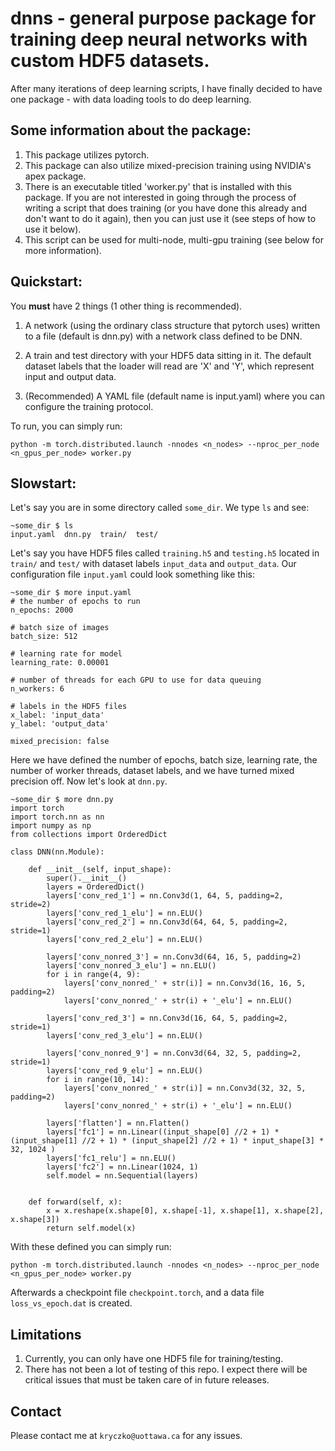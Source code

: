 # dnns - general purpose package for training deep neural networks with custom HDF5 datasets. 

After many iterations of deep learning scripts, I have finally decided to have one package - with data loading tools to do deep learning.

## Some information about the package:
  1. This package utilizes pytorch.
  2. This package can also utilize mixed-precision training using NVIDIA's apex package.
  3. There is an executable titled 'worker.py' that is installed with this package. If you are not interested in going through the process of writing a script that does training (or you have done this already and don't want to do it again), then you can just use it (see steps of how to use it below).
  4. This script can be used for multi-node, multi-gpu training (see below for more information).
  
## Quickstart:
You **must** have 2 things (1 other thing is recommended). 

  1) A network (using the ordinary class structure that pytorch uses) written to a file (default is dnn.py) with a network class defined to be DNN. 
  2) A train and test directory with your HDF5 data sitting in it. The default dataset labels that the loader will read are 'X' and 'Y', which represent input and output data.

  3) (Recommended) A YAML file (default name is input.yaml) where you can configure the training protocol. 
  
To run, you can simply run:
```
python -m torch.distributed.launch -nnodes <n_nodes> --nproc_per_node <n_gpus_per_node> worker.py
```

## Slowstart:
Let's say you are in some directory called `some_dir`. We type `ls` and see:
```
~some_dir $ ls
input.yaml  dnn.py  train/  test/
```
Let's say you have HDF5 files called `training.h5` and `testing.h5` located in `train/` and `test/` with dataset labels `input_data` and `output_data`. Our configuration file `input.yaml` could look something like this:
```
~some_dir $ more input.yaml
# the number of epochs to run
n_epochs: 2000

# batch size of images
batch_size: 512

# learning rate for model
learning_rate: 0.00001

# number of threads for each GPU to use for data queuing
n_workers: 6 

# labels in the HDF5 files
x_label: 'input_data'
y_label: 'output_data'

mixed_precision: false
```
Here we have defined the number of epochs, batch size, learning rate, the number of worker threads, dataset labels, and we have turned mixed precision off. Now let's look at `dnn.py`. 
```
~some_dir $ more dnn.py
import torch
import torch.nn as nn
import numpy as np
from collections import OrderedDict

class DNN(nn.Module):

    def __init__(self, input_shape):
        super().__init__()
        layers = OrderedDict()
        layers['conv_red_1'] = nn.Conv3d(1, 64, 5, padding=2, stride=2)
        layers['conv_red_1_elu'] = nn.ELU()
        layers['conv_red_2'] = nn.Conv3d(64, 64, 5, padding=2, stride=1)
        layers['conv_red_2_elu'] = nn.ELU()
	
        layers['conv_nonred_3'] = nn.Conv3d(64, 16, 5, padding=2)
        layers['conv_nonred_3_elu'] = nn.ELU()
        for i in range(4, 9):
            layers['conv_nonred_' + str(i)] = nn.Conv3d(16, 16, 5, padding=2)
            layers['conv_nonred_' + str(i) + '_elu'] = nn.ELU()

        layers['conv_red_3'] = nn.Conv3d(16, 64, 5, padding=2, stride=1)
        layers['conv_red_3_elu'] = nn.ELU()

        layers['conv_nonred_9'] = nn.Conv3d(64, 32, 5, padding=2, stride=1)
        layers['conv_red_9_elu'] = nn.ELU()
        for i in range(10, 14):
            layers['conv_nonred_' + str(i)] = nn.Conv3d(32, 32, 5, padding=2)
            layers['conv_nonred_' + str(i) + '_elu'] = nn.ELU()
        
        layers['flatten'] = nn.Flatten()
        layers['fc1'] = nn.Linear((input_shape[0] //2 + 1) * (input_shape[1] //2 + 1) * (input_shape[2] //2 + 1) * input_shape[3] * 32, 1024 )
        layers['fc1_relu'] = nn.ELU()
        layers['fc2'] = nn.Linear(1024, 1)
        self.model = nn.Sequential(layers)


    def forward(self, x):
        x = x.reshape(x.shape[0], x.shape[-1], x.shape[1], x.shape[2], x.shape[3])  
        return self.model(x)
```
With these defined you can simply run:
```
python -m torch.distributed.launch -nnodes <n_nodes> --nproc_per_node <n_gpus_per_node> worker.py
```
Afterwards a checkpoint file `checkpoint.torch`, and a data file `loss_vs_epoch.dat` is created. 

## Limitations
1) Currently, you can only have one HDF5 file for training/testing.
2) There has not been a lot of testing of this repo. I expect there will be critical issues that must be taken care of in future releases.

## Contact
Please contact me at `kryczko@uottawa.ca` for any issues.
